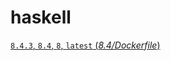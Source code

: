 # haskell

[`8.4.3`, `8.4`, `8`, `latest` (*8.4/Dockerfile*)](https://github.com/freebroccolo/docker-haskell/blob/af83447feb6ebeabbc0cbad27adb3895e6262951/8.4/Dockerfile)

